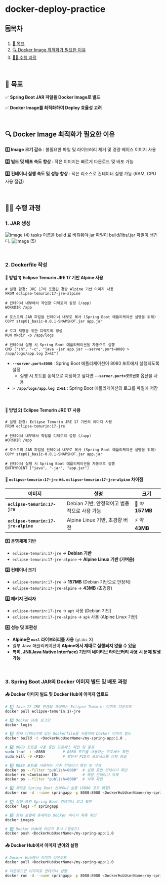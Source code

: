 # docker-deploy-practice

## 🗒️목차
1. [🎯 목표](#-목표)<br>
2. [🔍 Docker Image 최적화가 필요한 이유](#-docker-image-최적화가-필요한-이유)<br>
3. [👩‍💻 수행 과정](#-수행-과정)<br>

<br>

## 🎯 목표
✅ **Spring Boot JAR 파일을 Docker Image로 빌드**  

✅ **Docker Image를 최적화하여 Deploy 효율성 고려**

<br>

## 🔍 Docker Image 최적화가 필요한 이유
**1️⃣ Image 크기 감소** : 불필요한 파일 및 라이브러리 제거 및 경량 베이스 이미지 사용

**2️⃣ 빌드 및 배포 속도 향상** : 작은 이미지는 빠르게 다운로드 및 배포 가능 

**3️⃣ 컨테이너 실행 속도 및 성능 향상** : 적은 리소스로 컨테이너 실행 가능 (RAM, CPU 사용 절감)

<br>

## 👩‍💻 수행 과정
### 1. JAR 생성
![image (4)](https://github.com/user-attachments/assets/b82ac597-fce5-4741-abe7-2f39ed8408f0)
tasks 이름을 build 로 바꿔줘야 jar 파일이 build/libs/.jar 파일이 생긴다.
![image (5)](https://github.com/user-attachments/assets/7ac001cb-3bef-4e11-bdd6-120dae248593)

<br>


### 2. Dockerfile 작성
#### 🐋 방법 1) Eclipse Temurin JRE 17 기반 Alpine 사용
```
# 실행 환경: JRE 17이 포함된 경량 Alpine 기반 이미지 사용
FROM eclipse-temurin:17-jre-alpine

# 컨테이너 내부에서 작업할 디렉토리 설정 (/app)
WORKDIR /app

# 호스트의 JAR 파일을 컨테이너 내부로 복사 (Spring Boot 애플리케이션 실행을 위해)
COPY step01_basic-0.0.1-SNAPSHOT.jar app.jar

# 로그 저장을 위한 디렉토리 생성
RUN mkdir -p /app/logs

# 컨테이너 실행 시 Spring Boot 애플리케이션을 자동으로 실행
CMD ["sh", "-c", "java -jar app.jar --server.port=8080 > /app/logs/app.log 2>&1"]
```
- **`--server.port=8080`** : Spring Boot 애플리케이션이 8080 포트에서 실행되도록 설정
    - 실행 시 포트를 동적으로 지정하고 싶다면 **`--server.port=포트번호`** 옵션을 사용
- **`> /app/logs/app.log 2>&1`** : Spring Boot 애플리케이션의 로그를 파일에 저장

<br>

#### 🐋 방법 2) Eclipse Temurin JRE 17 사용
```
# 실행 환경: Eclipse Temurin JRE 17 기반의 이미지 사용
FROM eclipse-temurin:17-jre

# 컨테이너 내부에서 작업할 디렉토리 설정 (/app)
WORKDIR /app

# 호스트의 JAR 파일을 컨테이너 내부로 복사 (Spring Boot 애플리케이션 실행을 위해)
COPY step01_basic-0.0.1-SNAPSHOT.jar app.jar

# 컨테이너 실행 시 Spring Boot 애플리케이션을 자동으로 실행
ENTRYPOINT ["java", "-jar", "app.jar"]
```

#### 🚀 `eclipse-temurin:17-jre` vs. `eclipse-temurin:17-jre-alpine` 차이점
| 이미지 | 설명 | 크기 |
|--------|------|------|
| **`eclipse-temurin:17-jre`** | Debian 기반, 안정적이고 범용적으로 사용 가능 | 🚀 약 **157MB** |
| **`eclipse-temurin:17-jre-alpine`** | Alpine Linux 기반, 초경량 버전 | ⚡ 약 **43MB** |

**1️⃣ 운영체제 기반**
- `eclipse-temurin:17-jre` → **Debian 기반**
- `eclipse-temurin:17-jre-alpine` → **Alpine Linux 기반 (가벼움)**

**2️⃣ 컨테이너 크기**
- `eclipse-temurin:17-jre` → **157MB** (Debian 기반으로 안정적)
- `eclipse-temurin:17-jre-alpine` → **43MB** (초경량)

**3️⃣ 패키지 관리자**
- `eclipse-temurin:17-jre` → `apt` 사용 (Debian 기반)
- `eclipse-temurin:17-jre-alpine` → `apk` 사용 (Alpine Linux 기반)

**4️⃣ 성능 및 호환성**
- **Alpine은 `musl` 라이브러리를 사용** (`glibc` X)
- 일부 Java 애플리케이션이 **Alpine에서 제대로 실행되지 않을 수 있음**
- **특히, JNI(Java Native Interface) 기반의 네이티브 라이브러리 사용 시 문제 발생 가능**

<br>

### 3. Spring Boot JAR의 Docker 이미지 빌드 및 배포 과정

#### 📤 Docker 이미지 빌드 및 Docker Hub에 이미지 업로드

```bash
# 1️⃣ Java 17 JRE 환경을 제공하는 Eclipse Temurin 이미지 다운로드
docker pull eclipse-temurin:17-jre

# 2️⃣ Docker Hub 로그인
docker login

# 3️⃣ 현재 디렉터리에 있는 Dockerfile을 사용하여 Docker 이미지 빌드
docker build -t <DockerHubUserName>/my-spring-app:1.0 .

# 4️⃣ 8080 포트를 사용 중인 프로세스 확인 및 종료
sudo lsof -i :8080        # 8080 포트를 사용하는 프로세스 확인
sudo kill -9 <PID>        # 확인된 PID의 프로세스를 강제 종료

# 5️⃣ 8080 포트를 사용하는 기존 컨테이너 확인 및 삭제
docker ps --filter "publish=8080"  # 실행 중인 컨테이너 확인
docker rm <Container ID>           # 해당 컨테이너 삭제
docker ps --filter "publish=8080"  # 삭제 확인

# 6️⃣ 새로운 Spring Boot 컨테이너 실행 (8080 포트 매핑)
docker run -d --name springapp -p 8080:8080 <DockerHubUserName>/my-spring-app:1.0

# 7️⃣ 실행 중인 Spring Boot 컨테이너 로그 확인
docker logs -f springapp

# 8️⃣ 현재 로컬에 존재하는 Docker 이미지 목록 확인
docker images 

# 9️⃣ Docker Hub에 이미지 푸시 (업로드)
docker push <DockerHubUserName>/my-spring-app:1.0
```

#### 📥 Docker Hub에서 이미지 받아와 실행

```bash
# Docker Hub에서 이미지 다운로드
docker pull <DockerHubUserName>/my-spring-app:1.0

# 다운로드한 이미지로 컨테이너 실행
docker run -d --name springapp -p 8080:8080 <DockerHubUserName>/my-spring-app:1.0
```
